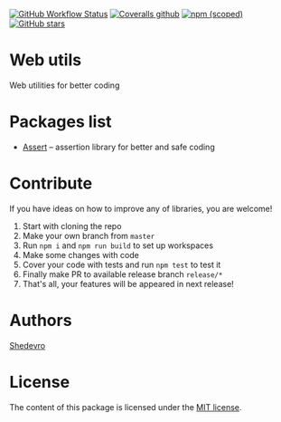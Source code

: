 [![GitHub Workflow Status](https://img.shields.io/github/workflow/status/Shedevro/web-utils/CI?style=flat-square)](https://github.com/Shedevro/web-utils/actions?query=workflow%3A%22CI+Deploy%22)
[![Coveralls github](https://img.shields.io/coveralls/github/Shedevro/web-utils?style=flat-square)](https://coveralls.io/github/Shedevro/web-utils)
[![npm (scoped)](https://img.shields.io/npm/v/@shedevro/core?style=flat-square)](https://www.npmjs.com/package/@shedevro/assert)
[![GitHub stars](https://img.shields.io/github/stars/shedevro/web-utils?label=GitHub%20%E2%98%85&style=flat-square)](https://github.com/Shedevro/web-utils)


# Web utils
Web utilities for better coding


# Packages list

* [Assert](https://github.com/Shedevro/web-utils/tree/master/packages/assert) – assertion library for better and safe coding


# Contribute
If you have ideas on how to improve any of libraries, you are welcome!

1. Start with cloning the repo
2. Make your own branch from `master`
3. Run `npm i` and `npm run build` to set up workspaces
4. Make some changes with code
5. Cover your code with tests and run `npm test` to test it
6. Finally make PR to available release branch `release/*`
7. That's all, your features will be appeared in next release!


# Authors
[Shedevro](https://github.com/Shedevro)

# License
The content of this package is licensed under the [MIT license](https://github.com/Shedevro/web-utils/blob/master/LICENSE).
